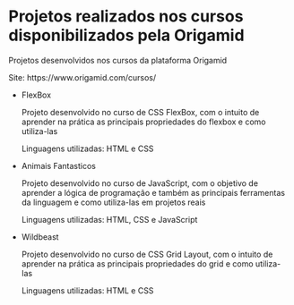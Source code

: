 # Projetos realizados nos cursos disponibilizados pela Origamid

<p>Projetos desenvolvidos nos cursos da plataforma Origamid</p>
Site: https://www.origamid.com/cursos/

<ul>
  <li> FlexBox
    <p>Projeto desenvolvido no curso de CSS FlexBox, com o intuito de aprender na prática as principais propriedades do flexbox e como utiliza-las</p>
    <p>Linguagens utilizadas: HTML e CSS</p>
  </li>
  <li> Animais Fantasticos
    <p>Projeto desenvolvido no curso de JavaScript, com o objetivo de aprender a lógica de programação e também as principais ferramentas da linguagem e como utiliza-las em projetos reais</p>
    <p>Linguagens utilizadas: HTML, CSS e JavaScript</p>
  </li>
  <li> Wildbeast
    <p>Projeto desenvolvido no curso de CSS Grid Layout, com o intuito de aprender na prática as principais propriedades do grid e como utiliza-las</p>
    <p>Linguagens utilizadas: HTML e CSS</p>
  </li>
</ul>
